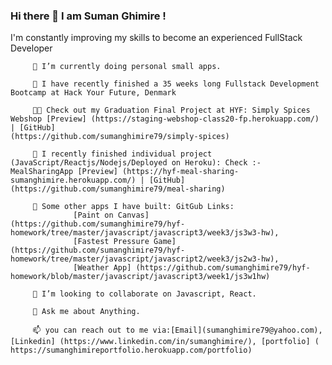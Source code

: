### Hi there 👋 I am Suman Ghimire !

<!--
**sumanghimire79/sumanghimire79** is a ✨ _special_ ✨ repository because its `README.md` (this file) appears on your GitHub profile.

Here are some ideas to get you started:

- 🔭 I’m currently working on ...
- 🌱 I’m currently learning ...
- 👯 I’m looking to collaborate on ...
- 🤔 I’m looking for help with ...
- 💬 Ask me about ...
- 📫 How to reach me: ...
- 😄 Pronouns: ...
- ⚡ Fun fact: ...
-->

I'm constantly improving my skills to become an experienced FullStack Developer

         🌱 I’m currently doing personal small apps.

         👯 I have recently finished a 35 weeks long Fullstack Development Bootcamp at Hack Your Future, Denmark

         👩‍🎓 Check out my Graduation Final Project at HYF: Simply Spices Webshop [Preview] (https://staging-webshop-class20-fp.herokuapp.com/) | [GitHub]                          (https://github.com/sumanghimire79/simply-spices)

         🌱 I recently finished individual project (JavaScript/Reactjs/Nodejs/Deployed on Heroku): Check :- MealSharingApp [Preview] (https://hyf-meal-sharing-                      sumanghimire.herokuapp.com/) | [GitHub] (https://github.com/sumanghimire79/meal-sharing)

         🌱 Some other apps I have built: GitGub Links: 
                  [Paint on Canvas] (https://github.com/sumanghimire79/hyf-homework/tree/master/javascript/javascript3/week3/js3w3-hw),
                  [Fastest Pressure Game] (https://github.com/sumanghimire79/hyf-homework/tree/master/javascript/javascript2/week3/js2w3-hw),
                  [Weather App] (https://github.com/sumanghimire79/hyf-homework/blob/master/javascript/javascript3/week1/js3w1hw)

         👯 I’m looking to collaborate on Javascript, React.

         💬 Ask me about Anything.

         📫 you can reach out to me via:[Email](sumanghimire79@yahoo.com), [Linkedin] (https://www.linkedin.com/in/sumanghimire/), [portfolio] ( https://sumanghimireportfolio.herokuapp.com/portfolio)


